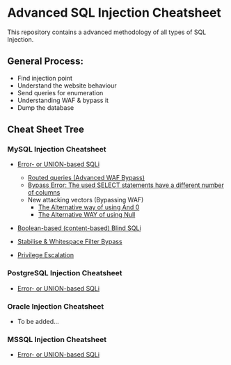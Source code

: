 # Advanced SQL Injection Cheatsheet
This repository contains a advanced methodology of all types of SQL Injection.

## General Process:
- Find injection point  
- Understand the website behaviour  
- Send queries for enumeration  
- Understanding WAF & bypass it  
- Dump the database  

## Cheat Sheet Tree
### MySQL Injection Cheatsheet
- [Error- or UNION-based SQLi](https://github.com/kleiton0x00/Advanced-SQL-Injection-Cheatsheet/blob/main/Error%20Based%20SQLi/README.md)  
  - [Routed queries (Advanced WAF Bypass)](https://github.com/kleiton0x00/Advanced-SQL-Injection-Cheatsheet/blob/main/MySQL-Routed-Queries/README.md)  
  - [Bypass Error: The used SELECT statements have a different number of columns](https://github.com/kleiton0x00/Advanced-SQL-Injection-Cheatsheet/blob/main/MySQL-Bypass-Error/README.md)
  - New attacking vectors (Bypassing WAF)
    - [The Alternative way of using And 0](https://github.com/kleiton0x00/Advanced-SQL-Injection-Cheatsheet/blob/main/The%20Alternative%20way%20of%20using%20And%200%20in%20SQL%20Injection/README.md)
    - [The Alternative WAY of using Null](https://github.com/kleiton0x00/Advanced-SQL-Injection-Cheatsheet/blob/main/The%20Alternative%20way%20of%20using%20Null%20in%20SQL%20Injection/README.md)
- [Boolean-based (content-based) Blind SQLi](https://github.com/kleiton0x00/Advanced-SQL-Injection-Cheatsheet/tree/main/MySQL%20-%20Boolean%20Based%20Blind%20SQLi)  

- [Stabilise & Whitespace Filter Bypass](https://github.com/kleiton0x00/Advanced-SQL-Injection-Cheatsheet/blob/main/MySQL%20-%20Stabilise%20%26%20Bypass/README.md)
- [Privilege Escalation](https://github.com/kleiton0x00/Advanced-SQL-Injection-Cheatsheet/blob/main/Privilege%20Escalation/README.md)

### PostgreSQL Injection Cheatsheet
- [Error- or UNION-based SQLi](https://github.com/kleiton0x00/Advanced-SQL-Injection-Cheatsheet/tree/main/Postgres%20-%20Error%20Based%20SQLi)

### Oracle Injection Cheatsheet
- To be added...

### MSSQL Injection Cheatsheet
- [Error- or UNION-based SQLi](https://github.com/kleiton0x00/Advanced-SQL-Injection-Cheatsheet/blob/main/MSSQL%20-%20Error%20Based%20SQLi/README.md)
